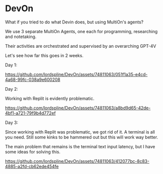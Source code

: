 # DevOn

What if you tried to do what Devin does, but using MultiOn's agents?

We use 3 separate MultiOn Agents, one each for programming, researching and notetaking.

Their activities are orchestrated and supervised by an overarching GPT-4V

Let's see how far this goes in 2 weeks.

Day 1:

https://github.com/lordspline/DevOn/assets/74811063/051f1a35-e4cd-4a68-99fc-038a9e600208

Day 2:

Working with Replit is evidently problematic.

https://github.com/lordspline/DevOn/assets/74811063/a8bd9d65-42de-4bf1-a721-79f9b4d772ef

Day 3:

Since working with Replit was problematic, we got rid of it. A terminal is all you need. Still some kinks to be hammered out but this will work way better.

The main problem that remains is the terminal text input latency, but I have some ideas for solving this.

https://github.com/lordspline/DevOn/assets/74811063/412077bc-8c83-4885-a2fd-cb62ede454fe
